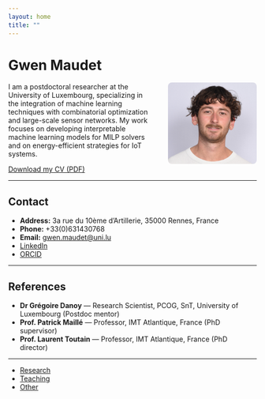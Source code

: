 ```yaml
---
layout: home
title: ""
---
```


# Gwen Maudet

<img src="gwen.jpg" alt="Portrait of Gwen Maudet" style="max-width:180px;float:right;margin:0 0 2em 2em;border-radius:8px;"/>

I am a postdoctoral researcher at the University of Luxembourg, specializing in the integration of machine learning techniques with combinatorial optimization and large-scale sensor networks. My work focuses on developing interpretable machine learning models for MILP solvers and on energy-efficient strategies for IoT systems.

[Download my CV (PDF)](cv_gwen_maudet.pdf)

---

## Contact

- **Address:** 3a rue du 10ème d’Artillerie, 35000 Rennes, France  
- **Phone:** +33(0)631430768  
- **Email:** [gwen.maudet@uni.lu](mailto:gwen.maudet@uni.lu)  
- [LinkedIn](https://www.linkedin.com/in/gwen-maudet-1a1490171/)  
- [ORCID](https://orcid.org/0000-0003-0340-2542)  

---

## References

- **Dr Grégoire Danoy** — Research Scientist, PCOG, SnT, University of Luxembourg (Postdoc mentor)
- **Prof. Patrick Maillé** — Professor, IMT Atlantique, France (PhD supervisor)
- **Prof. Laurent Toutain** — Professor, IMT Atlantique, France (PhD director)

---

- [Research](research/)
- [Teaching](teaching/)
- [Other](other/)